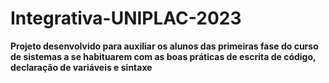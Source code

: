 # Integrativa-UNIPLAC-2023

**Projeto desenvolvido para auxiliar os alunos das primeiras 
fase do curso de sistemas a se habituarem com as boas
práticas de escrita de código, declaração de variáveis e sintaxe**
